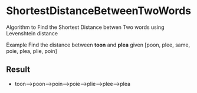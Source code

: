 # ShortestDistanceBetweenTwoWords

Algorithm to Find the Shortest Distance betwen Two words using Levenshtein distance

Example Find the distance between **toon** and **plea** given [poon, plee, same, poie, plea, plie, poin]

## Result
- toon-->poon-->poin-->poie-->plie-->plee-->plea

